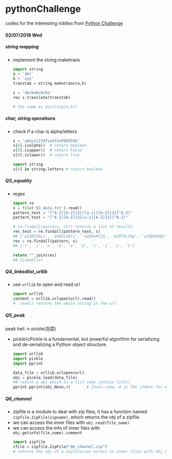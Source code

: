 # pythonChallenge
codes for the interesting riddles from [Python Challenge](http://www.pythonchallenge.com)


#### 02/07/2018 Wed
##### string mapping
- implement the string.maketrans
    ```python
    import string
    a = 'abc'
    b = 'xyz'
    transtab = string.maketrans(a,b)
    
    s = 'abcbabcbcba'
    res s.translate(transtab)
    
    # the same as dict(zip(a,b))
    ```
##### char, string operations
- check if a char is alpha/letters
    ```python
    s = 'adas21234fsadfavFDDSFGG'
    s[6].isalpha()  # return boolean
    s[0].isupper()  # return False
    s[0].islower()  # return True
    
    import string
    s[4] in string.letters # return boolean
    ```
##### Q3_equality
- regex
    ```python
    import re
    s = file('Q3_data.txt').read()
    pattern_test = "[^A-Z][A-Z]{3}([a-z])[A-Z]{3}[^A-Z]"
    pattern_test = "[^A-Z][A-Z]{3}[a-z][A-Z]{3}[^A-Z]"
    
    # re.findall(parrern, str) returns a list of results
    res_test = re.findall(pattern_test, s)
    ## ['qIQNlQSLi', 'eOEKiVEYj', 'aZADnMCZq', 'bZUTkLYNg', 'uCNDeHSBj', 'kOIXdKBFh', 'dXJVlGZVm', 'gZAGiLQZx', 'vCJAsACFl', 'qKWGtIDCj']
    res = re.findall(pattern, s)
    ## ['l', 'i', 'n', 'k', 'e', 'd', 'l', 'i', 's', 't']
    
    return "".join(res)
    ## linkedlist
    ```
    
##### Q4_linkedlist_urllib
- use `urllib` to open and read url  
    ```python
    import urllib
    content = urllib.urlopen(url).read()
    # .read() returns the whole string in the url
    ```
##### Q5_peak
peak hell -> pickle(泡菜)
- pickle/cPickle is a fundamental, but powerful algorithm for serializing and de-serializing a Python object structure.
    ```python
    import urllib
    import pickle
    import pprint
    
    data_file = urllib.urlopen(url)
    obj = pickle.load(data_file)
    ## return a obj which is a list (may contain lists)
    pprint.pprint(obj,None,4)       # level-view, 4 is the indent for a new level
    ```
    
##### Q6_channel
- zipfile is a module to deal with zip files, it has a function named `zipfile.ZipFile(zipname)`, which returns the obj of a zipfile.
- we can access the inner files with `obj.read(file_name)`
- we can access the info of inner files with `obj.getinfo(file_name).comment`
    ```python
    import zipfile
    zfile = zipfile.ZipFile("Q6_channel.zip")
    # returns the obj of a zipfile(can access in inner files with obj.read(file_name))
    ```
    
